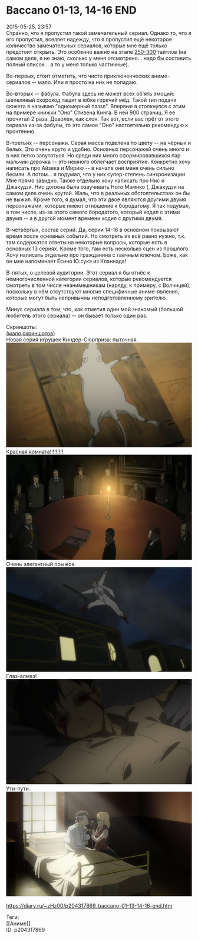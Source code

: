 Baccano 01-13, 14-16 END
=========================

   
 2015-05-25, 23:57   
  Странно, что я пропустил такой замечательный сериал. Однако то, что я его пропустил, вселяет надежду, что я пропустил ещё некоторое количество замечательных сериалов, которые мне ещё только предстоит открыть. Это особенно важно на этапе  [250-300](http://nya.sh/post/3484)  тайтлов (на самом деле, я не знаю, сколько у меня отсмотрено... надо бы составить полный список... а то у меня только частичные).   
   
 Во-первых, стоит отметить, что чисто приключенческих аниме-сериалов -- мало. Или я просто на них не попадаю.   
   
 Во-вторых -- фабула. Фабула здесь не может всех об'ять эмоций: шепелявый скороход тащит в юбке горячий мёд. Такой тип подачи сюжета я называю "одномерный паззл". Впервые я столкнулся с этим на примере книжки "Оно" Стивена Кинга. В ней 900 страниц. Я её прочитал 2 раза. Доволен, как слон. Так вот, если вас прёт от этого сериала из-за фабулы, то это самое "Оно" настоятельно рекомендую к прочтению.   
   
 В-третьих -- персонажи. Серая масса поделена по цвету -- на чёрных и белых. Это очень круто и удобно. Основных персонажей очень много и в них легко запутаться. Но среди них много сформировавшихся пар мальчик-девочка -- это немного облегчает восприятие. Конкретно хочу написать про Айзека и Мирию -- в начале они меня очень сильно бесили. А потом... я подумал, что у них супер-степень синхронизации. Мне прямо завидно. Также отдельно хочу написать про Нис и Джакудзи. Нис должна была озвучивать Ното Мамико (. Джакудзи на самом деле очень крутой. Жаль, что в реальных обстоятельствах он бы не выжил. Кроме того, я думал, что эти двое являются другими двумя персонажами, которые имеют отношение к бородатому. Я так подумал, в том числе, из-за этого самого бородатого, который ходил с этими двумя -- а в другой момент времени ходил с другими двумя.   
   
 В-четвёртых, состав серий. Да, серии 14-16 в основном покрывают время после основных событий. Но смотреть их всё равно нужно, т.к. там содержатся ответы на некоторые вопросы, которые есть в основных 13 сериях. Кроме того, там есть несколько сцен из прошлого. Хочу написать отдельно про гражданина с гаечным ключом. Боже, как он мне напоминает Ёсино Ю:сукэ из Кланнада!   
   
 В-пятых, о целевой аудитории. Этот сериал я бы отнёс к немногочисленной категории сериалов, которые рекомендуется смотреть в том числе неанимешникам (наряду, к примеру, с Волчицей), поскольку в нём отсутствуют многие специфичные аниме-явления, которые могут быть непривычны неподготовленному зрителю.   
   
 Минус сериала в том, что, как отметил один мой знакомый (большой любитель этого сериала) -- он бывает только один раз.   
   
 Скриншоты:   
  [(мало скриншотов)](https://zHz00.diary.ru/p204317869.htm?index=1#linkmore204317869m1)       
 Новая серия игрушек Киндер-Сюрприза: пыточная.   
  [![](pics/HU49RDpl.png)](https://i.imgur.com/HU49RDp.png)    
 Красная комната!!!!!!!!!   
  [![](pics/b39CzPZl.png)](https://i.imgur.com/b39CzPZ.png)    
 Очень элегантный прыжок.   
  [![](pics/hiP2sOVl.png)](https://i.imgur.com/hiP2sOV.png)    
 Глаз-алмаз!   
  [![](pics/3s9oIm0l.png)](https://i.imgur.com/3s9oIm0.png)    
 Ути-пути.   
  [![](pics/ANBdAg9l.png)](https://i.imgur.com/ANBdAg9.png)    
      
    
 <https://diary.ru/~zHz00/p204317869_baccano-01-13-14-16-end.htm>   
   
 Теги:   
 [[Аниме]]   
 ID: p204317869